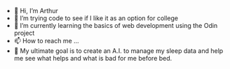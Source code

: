 - 👋 Hi, I’m Arthur
- 👀 I’m trying code to see if I like it as an option for college
- 🌱 I’m currently learning the basics of web development using the Odin project
- 📫 How to reach me ...
- 🌟 My ultimate goal is to create an A.I. to manage my sleep data and help me see what helps and what is bad for me before bed.
<!---
cparthur1/cparthur1 is a ✨ special ✨ repository because its `README.md` (this file) appears on your GitHub profile.
You can click the Preview link to take a look at your changes.
--->
